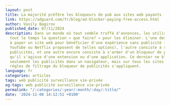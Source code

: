 ```yaml
---
layout: post
title: La majorité préfère les bloqueurs de pub aux sites web payants
link: https://adguard.com/fr/blog/ad-blocker-paying-free-access.html
author: Vasily Bagirov
published_date: 07/11/2024
description: Dans un monde où tout semble truffé d'annonces, les utilisateurs se posent
  tout le temps la question « que faire? » pour les éliminer. L'une des options consiste
  à payer un site web pour bénéficier d'une expérience sans publicité (par exemple,
  YouTube ou Netflix proposent de telles options), l'autre consiste à supporter les
  publicités, et une autre encore consiste à s'armer d'un bloqueur de publicités,
  qu'il s'agisse d'une extension ou d'une application. Ce dernier ne bloquera pas
  seulement les publicités dans un navigateur, mais sur tous les sites web où les
  règles de filtrage du bloqueur de publicités s'appliquent.
language: fr
categories: articles
tags: web publicité surveillance vie-privée
og-tags: web publicité surveillance vie-privée
permalink: "/:categories/:year/:month/:day/:title/"
date: '2024-11-08 14:12:51 +0100'
---
```

